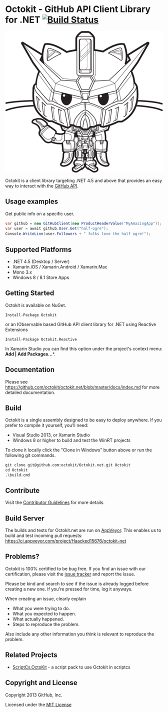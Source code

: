 # Octokit - GitHub API Client Library for .NET [![Build Status](https://ci.appveyor.com/api/projects/status/github/octokit/octokit.net?branch=master)](https://ci.appveyor.com/project/Haacked15676/octokit-net)

![logo](octokit.png)


Octokit is a client library targeting .NET 4.5 and above that provides an easy
way to interact with the [GitHub API](http://developer.github.com/v3/).

## Usage examples

Get public info on a specific user.

```c#
var github = new GitHubClient(new ProductHeaderValue("MyAmazingApp"));
var user = await github.User.Get("half-ogre");
Console.WriteLine(user.Followers + " folks love the half ogre!");
```

## Supported Platforms

* .NET 4.5 (Desktop / Server)
* Xamarin.iOS / Xamarin.Android / Xamarin.Mac
* Mono 3.x
* Windows 8 / 8.1 Store Apps

## Getting Started

Octokit is available on NuGet.

```
Install-Package Octokit
```
or an IObservable based GitHub API client library for .NET using Reactive Extensions

```
Install-Package Octokit.Reactive
```

In Xamarin Studio you can find this option under the project's context menu: **Add | Add Packages...***.

## Documentation

Please see https://github.com/octokit/octokit.net/blob/master/docs/index.md for more detailed documentation.

## Build

Octokit is a single assembly designed to be easy to deploy anywhere. If you 
prefer to compile it yourself, you’ll need:

* Visual Studio 2013, or Xamarin Studio
* Windows 8 or higher to build and test the WinRT projects

To clone it locally click the "Clone in Windows" button above or run the 
following git commands.

```
git clone git@github.com:octokit/Octokit.net.git Octokit
cd Octokit
.\build.cmd
```

## Contribute

Visit the [Contributor Guidelines](https://github.com/octokit/octokit.net/blob/master/CONTRIBUTING.md) 
for more details.

## Build Server

The builds and tests for Octokit.net are run on [AppVeyor](http://www.appveyor.com). This enables us to build and test incoming pull requests: https://ci.appveyor.com/project/Haacked15676/octokit-net

## Problems?

Octokit is 100% certified to be bug free. If you find an issue with our 
certification, please visit the [issue tracker](https://github.com/octokit/octokit.net/issues) 
and report the issue. 

Please be kind and search to see if the issue is already logged before creating
a new one. If you're pressed for time, log it anyways.

When creating an issue, clearly explain

* What you were trying to do.
* What you expected to happen.
* What actually happened.
* Steps to reproduce the problem.

Also include any other information you think is relevant to reproduce the 
problem.

## Related Projects

 - [ScriptCs.OctoKit](https://github.com/alfhenrik/ScriptCs.OctoKit) - a script pack to use Octokit in scriptcs 

## Copyright and License

Copyright 2013 GitHub, Inc.

Licensed under the [MIT License](https://github.com/octokit/octokit.net/blob/master/LICENSE.txt)
